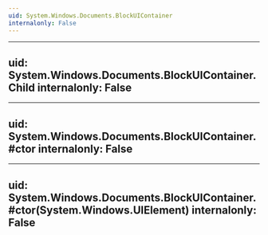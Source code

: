 ```yaml
---
uid: System.Windows.Documents.BlockUIContainer
internalonly: False
---
```


---
uid: System.Windows.Documents.BlockUIContainer.Child
internalonly: False
---

---
uid: System.Windows.Documents.BlockUIContainer.#ctor
internalonly: False
---

---
uid: System.Windows.Documents.BlockUIContainer.#ctor(System.Windows.UIElement)
internalonly: False
---
